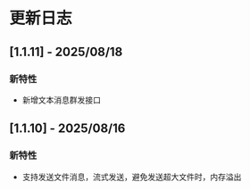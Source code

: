 # 更新日志

## [1.1.11] - 2025/08/18

### 新特性

- 新增文本消息群发接口

## [1.1.10] - 2025/08/16

### 新特性

- 支持发送文件消息，流式发送，避免发送超大文件时，内存溢出